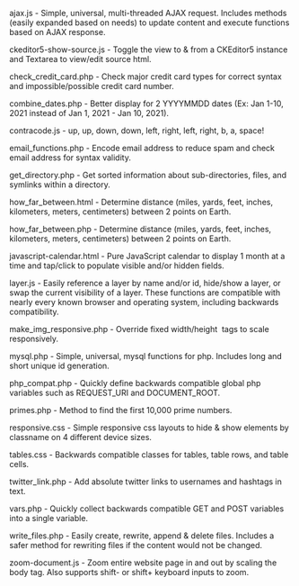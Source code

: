 ajax.js - Simple, universal, multi-threaded AJAX request. Includes methods (easily expanded based on needs) to update content and execute functions based on AJAX response.

ckeditor5-show-source.js - Toggle the view to & from a CKEditor5 instance and Textarea to view/edit source html.

check_credit_card.php - Check major credit card types for correct syntax and impossible/possible credit card number.

combine_dates.php - Better display for 2 YYYYMMDD dates (Ex: Jan 1-10, 2021 instead of Jan 1, 2021 - Jan 10, 2021).

contracode.js - up, up, down, down, left, right, left, right, b, a, space!

email_functions.php - Encode email address to reduce spam and check email address for syntax validity.

get_directory.php - Get sorted information about sub-directories, files, and symlinks within a directory.

how_far_between.html - Determine distance (miles, yards, feet, inches, kilometers, meters, centimeters) between 2 points on Earth.

how_far_between.php - Determine distance (miles, yards, feet, inches, kilometers, meters, centimeters) between 2 points on Earth.

javascript-calendar.html - Pure JavaScript calendar to display 1 month at a time and tap/click to populate visible and/or hidden fields.

layer.js - Easily reference a layer by name and/or id, hide/show a layer, or swap the current visibility of a layer. These functions are compatible with nearly every known browser and operating system, including backwards compatibility.

make_img_responsive.php - Override fixed width/height <img> tags to scale responsively.

mysql.php - Simple, universal, mysql functions for php. Includes long and short unique id generation.

php_compat.php - Quickly define backwards compatible global php variables such as REQUEST_URI and DOCUMENT_ROOT.

primes.php - Method to find the first 10,000 prime numbers.

responsive.css - Simple responsive css layouts to hide & show elements by classname on 4 different device sizes.

tables.css - Backwards compatible classes for tables, table rows, and table cells.

twitter_link.php - Add absolute twitter links to usernames and hashtags in text.

vars.php - Quickly collect backwards compatible GET and POST variables into a single variable.

write_files.php - Easily create, rewrite, append & delete files. Includes a safer method for rewriting files if the content would not be changed.

zoom-document.js - Zoom entire website page in and out by scaling the body tag. Also supports shift- or shift+ keyboard inputs to zoom.
